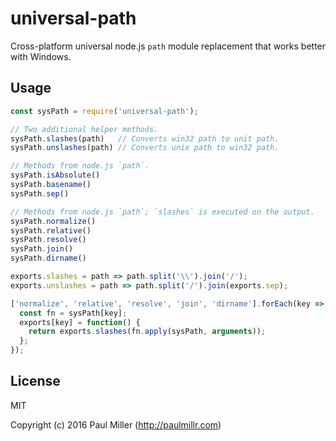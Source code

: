 # universal-path

Cross-platform universal node.js `path` module replacement that works better with Windows.

## Usage

```javascript
const sysPath = require('universal-path');

// Two additional helper methods.
sysPath.slashes(path)   // Converts win32 path to unit path.
sysPath.unslashes(path) // Converts unix path to win32 path.

// Methods from node.js `path`.
sysPath.isAbsolute()
sysPath.basename()
sysPath.sep()

// Methods from node.js `path`; `slashes` is executed on the output.
sysPath.normalize()
sysPath.relative()
sysPath.resolve()
sysPath.join()
sysPath.dirname()

exports.slashes = path => path.split('\\').join('/');
exports.unslashes = path => path.split('/').join(exports.sep);

['normalize', 'relative', 'resolve', 'join', 'dirname'].forEach(key => {
  const fn = sysPath[key];
  exports[key] = function() {
    return exports.slashes(fn.apply(sysPath, arguments));
  };
});

```

## License

MIT

Copyright (c) 2016 Paul Miller (http://paulmillr.com)
